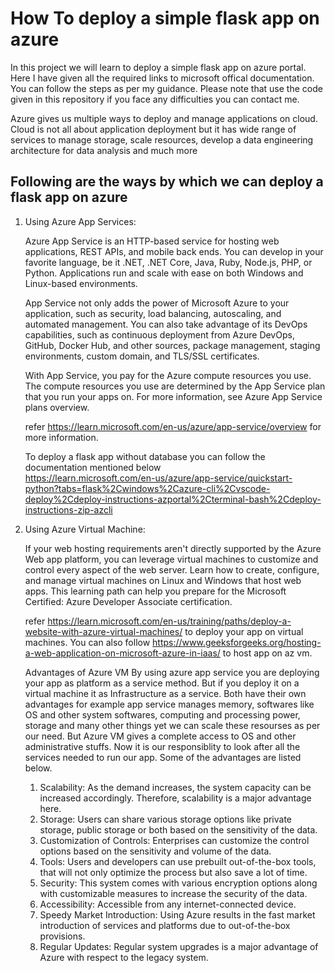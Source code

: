 <h1>How To deploy a simple flask app on azure</h1>
<p>In this project we will learn to deploy a simple flask app on azure portal. Here I have given all the required links to microsoft offical documentation. You can follow the steps as per my guidance. Please note that use the code given in this repository if you face any difficulties you can contact me.</p>
<p>Azure gives us multiple ways to deploy and manage applications on cloud.
Cloud is not all about application deployment but it has wide range of services to manage storage, scale resources, develop a data engineering architecture for data analysis and much more</p>
<p>
<h2> Following are the ways by which we can deploy a flask app on azure </h2>
<ol>
<li>Using Azure App Services:<br>
<p>Azure App Service is an HTTP-based service for hosting web applications, REST APIs, and mobile back ends. You can develop in your favorite language, be it .NET, .NET Core, Java, Ruby, Node.js, PHP, or Python. Applications run and scale with ease on both Windows and Linux-based environments.

App Service not only adds the power of Microsoft Azure to your application, such as security, load balancing, autoscaling, and automated management. You can also take advantage of its DevOps capabilities, such as continuous deployment from Azure DevOps, GitHub, Docker Hub, and other sources, package management, staging environments, custom domain, and TLS/SSL certificates.

With App Service, you pay for the Azure compute resources you use. The compute resources you use are determined by the App Service plan that you run your apps on. For more information, see Azure App Service plans overview.</p>
refer https://learn.microsoft.com/en-us/azure/app-service/overview for more information.

To deploy a flask app without database you can follow the  documentation mentioned below<br>
https://learn.microsoft.com/en-us/azure/app-service/quickstart-python?tabs=flask%2Cwindows%2Cazure-cli%2Cvscode-deploy%2Cdeploy-instructions-azportal%2Cterminal-bash%2Cdeploy-instructions-zip-azcli

</li>
<li>Using Azure Virtual Machine:<br>
<p>If your web hosting requirements aren't directly supported by the Azure Web app platform, you can leverage virtual machines to customize and control every aspect of the web server. Learn how to create, configure, and manage virtual machines on Linux and Windows that host web apps. This learning path can help you prepare for the Microsoft Certified: Azure Developer Associate certification.</p>

refer https://learn.microsoft.com/en-us/training/paths/deploy-a-website-with-azure-virtual-machines/ to deploy your app on virtual machines.
You can also follow https://www.geeksforgeeks.org/hosting-a-web-application-on-microsoft-azure-in-iaas/ to host app on az vm.

Advantages of Azure VM 
By using azure app service you are deploying your app as platform as a service method. But if you deploy it on a virtual machine it as Infrastructure as a service. Both have their own advantages for example app service manages memory, softwares like OS and other system softwares, computing and processing power, storage and many other things yet we can scale these resourses as per our need. But Azure VM gives a complete access to OS and other administrative stuffs. Now it is our responsiblity to look after all the services needed to run our app. Some of the advantages are listed below.
<ol>
<li>Scalability: As the demand increases, the system capacity can be increased accordingly. Therefore, scalability is a major advantage here.</li>
<li>Storage: Users can share various storage options like private storage, public storage or both based on the sensitivity of the data.</li>
<li>Customization of Controls: Enterprises can customize the control options based on the sensitivity and volume of the data.</li>
<li>Tools: Users and developers can use prebuilt out-of-the-box tools, that will not only optimize the process but also save a lot of time.</li>
<li>Security: This system comes with various encryption options along with customizable measures to increase the security of the data.</li>
<li>Accessibility: Accessible from any internet-connected device.</li>
<li>Speedy Market Introduction: Using Azure results in the fast market introduction of services and platforms due to out-of-the-box provisions.</li>
<li>Regular Updates: Regular system upgrades is a major advantage of Azure with respect to the legacy system.</li>
</ol>

</li>
<ol>
</p>

